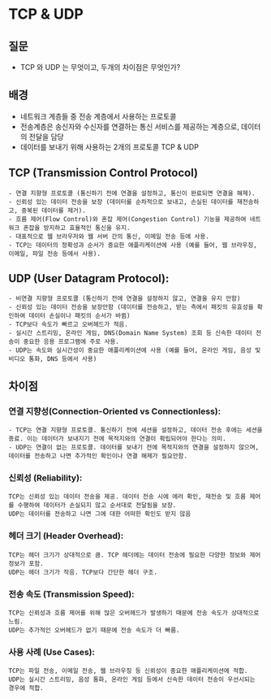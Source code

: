 # TCP & UDP 

## 질문
- TCP 와 UDP 는 무엇이고, 두개의 차이점은 무엇인가?


## 배경
- 네트워크 계층들 중 전송 계층에서 사용하는 프로토콜
- 전송계층은 송신자와 수신자를 연결하는 통신 서비스를 제공하는 계층으로, 데이터의 전달을 담당
- 데이터를 보내기 위해 사용하는 2개의 프로토콜 TCP & UDP


## TCP (Transmission Control Protocol)

```
- 연결 지향형 프로토콜 (통신하기 전에 연결을 설정하고, 통신이 완료되면 연결을 해제).
- 신뢰성 있는 데이터 전송을 보장 (데이터를 순차적으로 보내고, 손실된 데이터를 재전송하고, 중복된 데이터를 제거).
- 흐름 제어(Flow Control)와 혼잡 제어(Congestion Control) 기능을 제공하여 네트워크 혼잡을 방지하고 효율적인 통신을 유지.
- 대표적으로 웹 브라우저와 웹 서버 간의 통신, 이메일 전송 등에 사용.
- TCP는 데이터의 정확성과 순서가 중요한 애플리케이션에 사용 (예를 들어, 웹 브라우징, 이메일, 파일 전송 등에서 사용).
```
 



## UDP (User Datagram Protocol):

```
- 비연결 지향형 프로토콜 (통신하기 전에 연결을 설정하지 않고, 연결을 유지 안함)
- 신뢰성 있는 데이터 전송을 보장안함 (데이터를 전송하고, 받는 측에서 패킷의 유효성을 확인하여 데이터 손실이나 패킷의 순서가 바뀜)
- TCP보다 속도가 빠르고 오버헤드가 적음.
- 실시간 스트리밍, 온라인 게임, DNS(Domain Name System) 조회 등 신속한 데이터 전송이 중요한 응용 프로그램에 주로 사용.
- UDP는 속도와 실시간성이 중요한 애플리케이션에 사용 (예를 들어, 온라인 게임, 음성 및 비디오 통화, DNS 등에서 사용)
```


## 차이점

### 연결 지향성(Connection-Oriented vs Connectionless):
```
- TCP는 연결 지향형 프로토콜. 통신하기 전에 세션을 설정하고, 데이터 전송 후에는 세션을 종료. 이는 데이터가 보내지기 전에 목적지와의 연결이 확립되어야 한다는 의미.
- UDP는 연결이 없는 프로토콜. 데이터를 보내기 전에 목적지와의 연결을 설정하지 않으며, 데이터를 전송하고 나면 추가적인 확인이나 연결 해제가 필요안함.
```

### 신뢰성 (Reliability):
```
TCP는 신뢰성 있는 데이터 전송을 제공. 데이터 전송 시에 에러 확인, 재전송 및 흐름 제어를 수행하여 데이터가 손실되지 않고 순서대로 전달됨을 보장.
UDP는 데이터를 전송하고 나면 그에 대한 어떠한 확인도 받지 않음
```

### 헤더 크기 (Header Overhead):
```
TCP는 헤더 크기가 상대적으로 큼. TCP 헤더에는 데이터 전송에 필요한 다양한 정보와 제어 정보가 포함.
UDP는 헤더 크기가 작음. TCP보다 간단한 헤더 구조.
```

### 전송 속도 (Transmission Speed):
```
TCP는 신뢰성과 흐름 제어를 위해 많은 오버헤드가 발생하기 때문에 전송 속도가 상대적으로 느림.
UDP는 추가적인 오버헤드가 없기 때문에 전송 속도가 더 빠름.
```

### 사용 사례 (Use Cases):
```
TCP는 파일 전송, 이메일 전송, 웹 브라우징 등 신뢰성이 중요한 애플리케이션에 적합.
UDP는 실시간 스트리밍, 음성 통화, 온라인 게임 등에서 신속한 데이터 전송이 우선시되는 경우에 적합.
```



